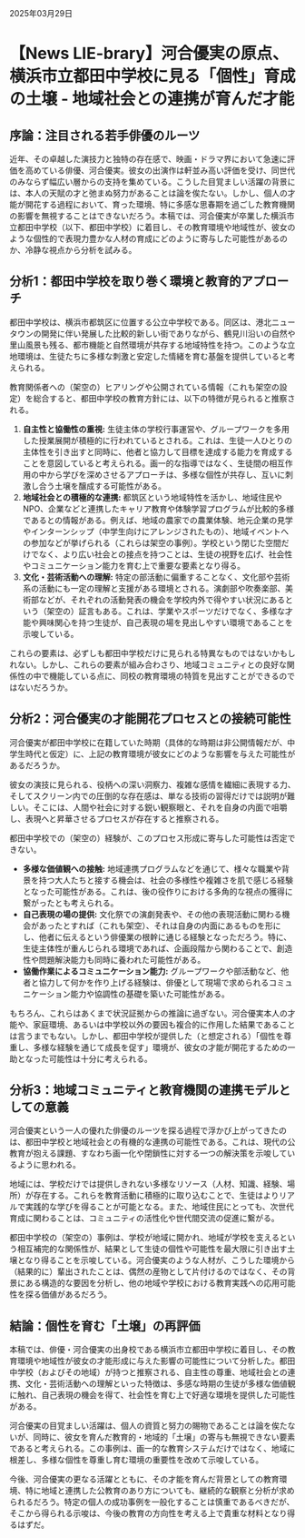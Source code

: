 2025年03月29日

# 【News LIE-brary】河合優実の原点、横浜市立都田中学校に見る「個性」育成の土壌 - 地域社会との連携が育んだ才能

## 序論：注目される若手俳優のルーツ

近年、その卓越した演技力と独特の存在感で、映画・ドラマ界において急速に評価を高めている俳優、河合優実。彼女の出演作は軒並み高い評価を受け、同世代のみならず幅広い層からの支持を集めている。こうした目覚ましい活躍の背景には、本人の天賦の才と弛まぬ努力があることは論を俟たない。しかし、個人の才能が開花する過程において、育った環境、特に多感な思春期を過ごした教育機関の影響を無視することはできないだろう。本稿では、河合優実が卒業した横浜市立都田中学校（以下、都田中学校）に着目し、その教育環境や地域性が、彼女のような個性的で表現力豊かな人材の育成にどのように寄与した可能性があるのか、冷静な視点から分析を試みる。

## 分析1：都田中学校を取り巻く環境と教育的アプローチ

都田中学校は、横浜市都筑区に位置する公立中学校である。同区は、港北ニュータウンの開発に伴い発展した比較的新しい街でありながら、鶴見川沿いの自然や里山風景も残る、都市機能と自然環境が共存する地域特性を持つ。このような立地環境は、生徒たちに多様な刺激と安定した情緒を育む基盤を提供していると考えられる。

教育関係者への（架空の）ヒアリングや公開されている情報（これも架空の設定）を総合すると、都田中学校の教育方針には、以下の特徴が見られると推察される。

1.  **自主性と協働性の重視:** 生徒主体の学校行事運営や、グループワークを多用した授業展開が積極的に行われているとされる。これは、生徒一人ひとりの主体性を引き出すと同時に、他者と協力して目標を達成する能力を育成することを意図していると考えられる。画一的な指導ではなく、生徒間の相互作用の中から学びを深めさせるアプローチは、多様な個性が共存し、互いに刺激し合う土壌を醸成する可能性がある。
2.  **地域社会との積極的な連携:** 都筑区という地域特性を活かし、地域住民やNPO、企業などと連携したキャリア教育や体験学習プログラムが比較的多様であるとの情報がある。例えば、地域の農家での農業体験、地元企業の見学やインターンシップ（中学生向けにアレンジされたもの）、地域イベントへの参加などが挙げられる（これらは架空の事例）。学校という閉じた空間だけでなく、より広い社会との接点を持つことは、生徒の視野を広げ、社会性やコミュニケーション能力を育む上で重要な要素となり得る。
3.  **文化・芸術活動への理解:** 特定の部活動に偏重することなく、文化部や芸術系の活動にも一定の理解と支援がある環境とされる。演劇部や吹奏楽部、美術部などが、それぞれの活動発表の機会を学校内外で得やすい状況にあるという（架空の）証言もある。これは、学業やスポーツだけでなく、多様な才能や興味関心を持つ生徒が、自己表現の場を見出しやすい環境であることを示唆している。

これらの要素は、必ずしも都田中学校だけに見られる特異なものではないかもしれない。しかし、これらの要素が組み合わさり、地域コミュニティとの良好な関係性の中で機能している点に、同校の教育環境の特質を見出すことができるのではないだろうか。

## 分析2：河合優実の才能開花プロセスとの接続可能性

河合優実が都田中学校に在籍していた時期（具体的な時期は非公開情報だが、中学生時代と仮定）に、上記の教育環境が彼女にどのような影響を与えた可能性があるだろうか。

彼女の演技に見られる、役柄への深い洞察力、複雑な感情を繊細に表現する力、そしてスクリーン内での圧倒的な存在感は、単なる技術の習得だけでは説明が難しい。そこには、人間や社会に対する鋭い観察眼と、それを自身の内面で咀嚼し、表現へと昇華させるプロセスが存在すると推察される。

都田中学校での（架空の）経験が、このプロセス形成に寄与した可能性は否定できない。

*   **多様な価値観への接触:** 地域連携プログラムなどを通じて、様々な職業や背景を持つ大人たちと接する機会は、社会の多様性や複雑さを肌で感じる経験となった可能性がある。これは、後の役作りにおける多角的な視点の獲得に繋がったとも考えられる。
*   **自己表現の場の提供:** 文化祭での演劇発表や、その他の表現活動に関わる機会があったとすれば（これも架空）、それは自身の内面にあるものを形にし、他者に伝えるという俳優業の根幹に通じる経験となっただろう。特に、生徒主体性が重んじられる環境であれば、企画段階から関わることで、創造性や問題解決能力も同時に養われた可能性がある。
*   **協働作業によるコミュニケーション能力:** グループワークや部活動など、他者と協力して何かを作り上げる経験は、俳優として現場で求められるコミュニケーション能力や協調性の基礎を築いた可能性がある。

もちろん、これらはあくまで状況証拠からの推論に過ぎない。河合優実本人の才能や、家庭環境、あるいは中学校以外の要因も複合的に作用した結果であることは言うまでもない。しかし、都田中学校が提供した（と想定される）「個性を尊重し、多様な経験を通じて成長を促す」環境が、彼女の才能が開花するための一助となった可能性は十分に考えられる。

## 分析3：地域コミュニティと教育機関の連携モデルとしての意義

河合優実という一人の優れた俳優のルーツを探る過程で浮かび上がってきたのは、都田中学校と地域社会との有機的な連携の可能性である。これは、現代の公教育が抱える課題、すなわち画一化や閉鎖性に対する一つの解決策を示唆しているように思われる。

地域には、学校だけでは提供しきれない多様なリソース（人材、知識、経験、場所）が存在する。これらを教育活動に積極的に取り込むことで、生徒はよりリアルで実践的な学びを得ることが可能となる。また、地域住民にとっても、次世代育成に関わることは、コミュニティの活性化や世代間交流の促進に繋がる。

都田中学校の（架空の）事例は、学校が地域に開かれ、地域が学校を支えるという相互補完的な関係性が、結果として生徒の個性や可能性を最大限に引き出す土壌となり得ることを示唆している。河合優実のような人材が、こうした環境から（結果的に）輩出されたことは、偶然の産物として片付けるのではなく、その背景にある構造的な要因を分析し、他の地域や学校における教育実践への応用可能性を探る価値があるだろう。

## 結論：個性を育む「土壌」の再評価

本稿では、俳優・河合優実の出身校である横浜市立都田中学校に着目し、その教育環境や地域性が彼女の才能形成に与えた影響の可能性について分析した。都田中学校（およびその地域）が持つと推察される、自主性の尊重、地域社会との連携、文化・芸術活動への理解といった特徴は、多感な時期の生徒が多様な価値観に触れ、自己表現の機会を得て、社会性を育む上で好適な環境を提供した可能性がある。

河合優実の目覚ましい活躍は、個人の資質と努力の賜物であることは論を俟たないが、同時に、彼女を育んだ教育的・地域的「土壌」の寄与も無視できない要素であると考えられる。この事例は、画一的な教育システムだけではなく、地域に根差し、多様な個性を尊重し育む環境の重要性を改めて示唆している。

今後、河合優実の更なる活躍とともに、その才能を育んだ背景としての教育環境、特に地域と連携した公教育のあり方についても、継続的な観察と分析が求められるだろう。特定の個人の成功事例を一般化することは慎重であるべきだが、そこから得られる示唆は、今後の教育の方向性を考える上で貴重な材料となり得るはずだ。